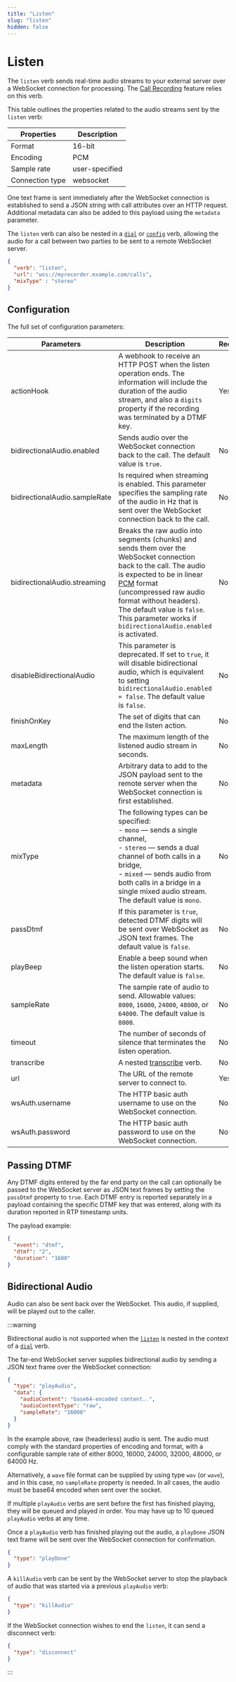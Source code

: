 ```yaml
---
title: "Listen"
slug: "listen"
hidden: false
---
```


# Listen

The `listen` verb sends real-time audio streams to your external server over a WebSocket connection for processing.
The [Call Recording](../../webapp/recent-calls.md#call-recordings) feature relies on this verb.

This table outlines the properties related to the audio streams sent by the `listen` verb:

| Properties      | Description    | 
|-----------------|----------------|
| Format          | 16-bit         |
| Encoding        | PCM            |
| Sample rate     | user-specified |
| Connection type | websocket      |

One text frame is sent immediately
after the WebSocket connection is established to send a JSON string with call attributes over an HTTP request.
Additional metadata can also be added to this payload using the `metadata` parameter.

The `listen` verb can also be nested in a [`dial`](dial.md) or [`config`](config.md) verb, allowing the audio for a call between two parties to be sent to a remote WebSocket server.

```json
{
  "verb": "listen",
  "url": "wss://myrecorder.example.com/calls",
  "mixType" : "stereo"
}
```

## Configuration

The full set of configuration parameters:

| Parameters                    | Description                                                                                                                                                                                                                                                                                                                                                           | Required |
|-------------------------------|-----------------------------------------------------------------------------------------------------------------------------------------------------------------------------------------------------------------------------------------------------------------------------------------------------------------------------------------------------------------------|----------|
| actionHook                    | A webhook to receive an HTTP POST when the listen operation ends. The information will include the duration of the audio stream, and also a `digits` property if the recording was terminated by a DTMF key.                                                                                                                                                          | Yes      |
| bidirectionalAudio.enabled    | Sends audio over the WebSocket connection back to the call. The default value is `true`.                                                                                                                                                                                                                                                                              | No       |
| bidirectionalAudio.sampleRate | Is required when streaming is enabled. This parameter specifies the sampling rate of the audio in Hz that is sent over the WebSocket connection back to the call.                                                                                                                                                                                                     | No       |
| bidirectionalAudio.streaming  | Breaks the raw audio into segments (chunks) and sends them over the WebSocket connection back to the call. The audio is expected to be in linear [PCM](https://en.wikipedia.org/wiki/Pulse-code_modulation) format (uncompressed raw audio format without headers). The default value is `false`. This parameter works if  `bidirectionalAudio.enabled` is activated. | No       |
| disableBidirectionalAudio     | This parameter is deprecated. If set to `true`, it will disable bidirectional audio, which is equivalent to setting `bidirectionalAudio.enabled = false`. The default value is `false`.                                                                                                                                                                               | No       |
| finishOnKey                   | The set of digits that can end the listen action.                                                                                                                                                                                                                                                                                                                     | No       |
| maxLength                     | The maximum length of the listened audio stream in seconds.                                                                                                                                                                                                                                                                                                           | No       |
| metadata                      | Arbitrary data to add to the JSON payload sent to the remote server when the WebSocket connection is first established.                                                                                                                                                                                                                                               | No       |
| mixType                       | The following types can be specified:<br /> - `mono` — sends a single channel,<br /> - `stereo` — sends a dual channel of both calls in a bridge,<br /> - `mixed` — sends audio from both calls in a bridge in a single mixed audio stream. The default value is `mono`.                                                                                                    | No       |
| passDtmf                      | If this parameter is `true`, detected DTMF digits will be sent over WebSocket as JSON text frames. The default value is `false`.                                                                                                                                                                                                                                      | No       |
| playBeep                      | Enable a beep sound when the listen operation starts. The default value is `false`.                                                                                                                                                                                                                                                                                   | No       |
| sampleRate                    | The sample rate of audio to send. Allowable values: `8000`, `16000`, `24000`, `48000`, or `64000`. The default value is `8000`.                                                                                                                                                                                                                                       | No       |
| timeout                       | The number of seconds of silence that terminates the listen operation.                                                                                                                                                                                                                                                                                                | No       |
| transcribe                    | A nested [transcribe](transcribe.md) verb.                                                                                                                                                                                                                                                                                                                            | No       |
| url                           | The URL of the remote server to connect to.                                                                                                                                                                                                                                                                                                                           | Yes      |
| wsAuth.username               | The HTTP basic auth username to use on the WebSocket connection.                                                                                                                                                                                                                                                                                                      | No       |
| wsAuth.password               | The HTTP basic auth password to use on the WebSocket connection.                                                                                                                                                                                                                                                                                                      | No       |

## Passing DTMF

Any DTMF digits entered by the far end party on the call can optionally be passed to the WebSocket server as JSON text frames by setting the `passDtmf` property to `true`. Each DTMF entry is reported separately in a payload containing the specific DTMF key that was entered, along with its duration reported in RTP timestamp units. 

The payload example:

```json
{
  "event": "dtmf",
  "dtmf": "2",
  "duration": "1600"
}
```

## Bidirectional Audio

Audio can also be sent back over the WebSocket. This audio, if supplied, will be played out to the caller.

:::warning

  Bidirectional audio is not supported when the [`listen`](listen.md) is nested in the context of a [`dial`](dial.md) verb.

  The far-end WebSocket server supplies bidirectional audio by sending a JSON text frame over the WebSocket connection:

  ```json
  {
    "type": "playAudio",
    "data": {
      "audioContent": "base64-encoded content..",
      "audioContentType": "raw",
      "sampleRate": "16000"
    }
  }
  ```

  In the example above, raw (headerless) audio is sent. The audio must comply with the standard properties of encoding and format, with a configurable sample rate of either 8000, 16000, 24000, 32000, 48000, or 64000 Hz.

  Alternatively, a `wave` file format can be supplied by using type `wav` (or `wave`), and in this case, no `sampleRate` property is needed. In all cases, the audio must be base64 encoded when sent over the socket.

  If multiple `playAudio` verbs are sent before the first has finished playing, they will be queued and played in order. You may have up to 10 queued `playAudio` verbs at any time.

  Once a `playAudio` verb has finished playing out the audio, a `playDone` JSON text frame will be sent over the WebSocket connection for confirmation.

  ```json
  {
    "type": "playDone"
  }
  ```

  A `killAudio` verb can be sent by the WebSocket server to stop the playback of audio that was started via a previous `playAudio` verb:

  ```json
  {
    "type": "killAudio"
  }
  ```

  If the WebSocket connection wishes to end the `listen`, it can send a disconnect verb:

  ```json
  {
    "type": "disconnect"
  }
  ```

:::

